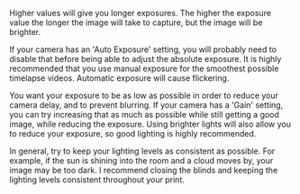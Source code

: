 Higher values will give you longer exposures.  The higher the exposure value the longer the image will take to capture, but the image will be brighter.

If your camera has an 'Auto Exposure' setting, you will probably need to disable that before being able to adjust the absolute exposure.  It is highly recommended that you use manual exposure for the smoothest possible timelapse videos.  Automatic exposure will cause flickering.

You want your exposure to be as low as possible in order to reduce your camera delay, and to prevent blurring.  If your camera has a 'Gain' setting, you can try increasing that as much as possible while still getting a good image, while reducing the exposure.  Using brighter lights will also allow you to reduce your exposure, so good lighting is highly recommended.

In general, try to keep your lighting levels as consistent as possible.  For example, if the sun is shining into the room and a cloud moves by, your image may be too dark.  I recommend closing the blinds and keeping the lighting levels consistent throughout your print.


